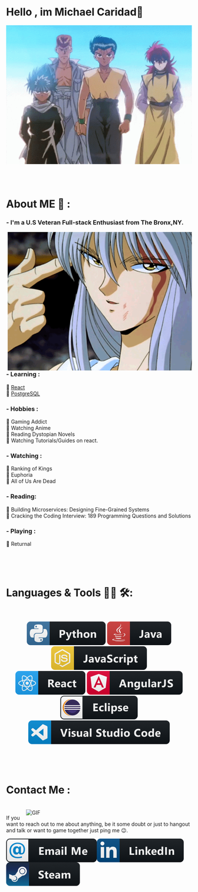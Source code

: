 # Hello , im Michael Caridad👋

<div align="center">
<img hight="300" width="700" alt="GIF" align="center" src="https://github.com/mich809/mich809/blob/main/squad-goals.gif">
</div>

</br>
</br>
</br>


# About ME 💬 :

### - I'm a U.S Veteran Full-stack Enthusiast from The Bronx,NY.

<img hight="400" width="500" alt="GIF" align="right" src="https://github.com/mich809/mich809/blob/main/79PI.gif">

### - Learning :
:star2:  [React][react]
</br>
:star2: [PostgreSQL][PostgreSQL]  

### - Hobbies : 
 :star2: Gaming Addict
 </br>
 :star2: Watching Anime
 </br>
 :star2: Reading Dystopian Novels
 </br>
:star2: Watching Tutorials/Guides on react. 


### - Watching : 
 :star2: Ranking of Kings
 </br>
 :star2: Euphoria
 </br>
 :star2:  All of Us Are Dead
 </br>
 
 ### - Reading: 
 :star2: Building Microservices: Designing Fine-Grained Systems
 </br>
 :star2: Cracking the Coding Interview: 189 Programming Questions and Solutions
 </br>
 

 ### - Playing : 
 :star2: Returnal
 </br>



</br>
</br>
</br>



# Languages & Tools 👨‍💻 🛠:
</br>


<p align="center">

<!-- For more icons please follow  https://github.com/MikeCodesDotNET/ColoredBadges -->
 
<img src="https://github.com/mich809/mich809/blob/main/python@2x.png" alt="Python">
<img src="https://github.com/mich809/mich809/blob/main/java%402x.png" alt="Java"  >
<img src="https://github.com/mich809/mich809/blob/main/js%402x.png" alt="Javascript">
</br>
<img src="https://github.com/mich809/mich809/blob/main/react%402x.png" alt="react">
<img src="https://github.com/mich809/mich809/blob/main/angular%402x.png" alt="angular">

</br>
<img src="https://github.com/mich809/mich809/blob/main/eclipse%402x.png" alt="Eclipse" >
<img src="https://github.com/mich809/mich809/blob/main/visualstudio_code%402x.png" alt="visualstudio_code" >


</p>
</br>
</br>
</br>



# Contact Me :

<p>
 </br>


<img hight="320" width="450" align="right" alt="GIF" src="https://github.com/mich809/mich809/blob/main/yusuke-brun%C3%A3o.gif">


If you want to reach out to me about anything, be it some doubt or just to hangout and talk or want to game together just ping me 😉.

<a href="mailto:CaridadMichael@gmail.com">
 <img align="left" alt="Gmail" src="https://github.com/mich809/mich809/blob/main/email_me%402x.png" />
</a>
<a href="https://www.linkedin.com/in/michaelcaridad">
  <img align="left" alt="Linkedin"  src="https://github.com/mich809/mich809/blob/main/linkedin%402x.png" />
</br>
</br>
</br>
</a>
<a href="https://steamcommunity.com/id/macho99/">
  <img align="left" alt="Steam"  src="https://github.com/mich809/mich809/blob/main/steam%402x.png" />
</a>
 </p>
 

</br>
</br>
</br>
</br>
</br>
</br>
</br>




  
  [PostgreSQL]: https://www.postgresql.org
  [react]: http://reactjs.org















